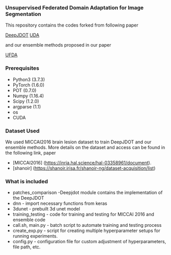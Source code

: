 ### Unsupervised Federated Domain Adaptation for Image Segmentation

This repository contains the codes forked from following paper 

 [DeepJDOT](https://arxiv.org/abs/1803.10081)
 [UDA](https://www.frontiersin.org/articles/10.3389/fncom.2020.00019/full)

 and our ensemble methods proposed in our paper

 [UFDA](https://arxiv.org/html/2401.02941v2)

### Prerequisites

* Python3 (3.7.3)
* PyTorch (1.6.0)
* POT (0.7.0)
* Numpy (1.16.4)
* Scipy (1.2.0)
* argparse (1.1)
* os
* CUDA

### Dataset Used
We used MICCAI2016 brain lesion dataset to train DeepJDOT and our ensemble methods. More details on the dataset and access can be found in the following link, paper
* [MICCAI2016] (https://inria.hal.science/hal-03358961/document).
* [shanoir] (https://shanoir.irisa.fr/shanoir-ng/dataset-acquisition/list)

### What is included

* patches_comparison -Deepjdot module contains the implementation of the DeepJDOT
* dnn - import necessary functions from keras
* 3dunet - prebuilt 3d unet model
* training_testing - code for training and testing for MICCAI 2016 and ensemble code
* call.sh, main.py - batch script to automate training and testing process
* create_exp.py - script for creating multiple hyperparameter setups for running experiments.
* config.py - configuration file for custom adjustment of hyperparameters, file path, etc.


